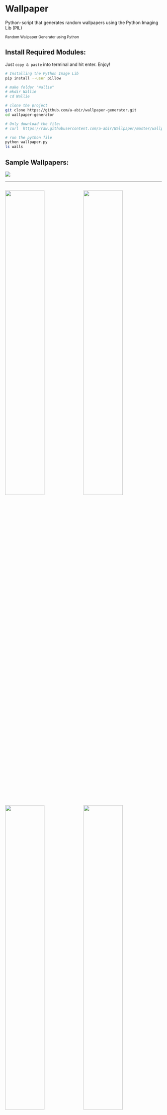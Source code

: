 # Wallpaper
Python-script that generates random wallpapers using the Python Imaging Lib (PIL)

<small>Random Wallpaper Generator using Python</small>

## Install Required Modules:

Just `copy & paste` into terminal and hit enter. Enjoy!

```bash
# Installing the Python Image Lib
pip install --user pillow

# make folder "Wallie"
# mkdir Wallie
# cd Wallie

# clone the project
git clone https://github.com/a-abir/wallpaper-generator.git
cd wallpaper-generator

# Only download the file: 
# curl  https://raw.githubusercontent.com/a-abir/Wallpaper/master/wallpaper.py >> wallpaper.py

# run the python file
python wallpaper.py
ls walls
```

## Sample Wallpapers:

<img src="https://github.com/a-abir/Wallpaper/blob/master/examples/wall2.png?raw=true">

---
<img src="https://github.com/a-abir/Wallpaper/blob/master/examples/wall7.png?raw=true" width="50%"><img src="https://github.com/a-abir/Wallpaper/blob/master/examples/wall3.png?raw=true" width="50%">
---
<img src="https://github.com/a-abir/Wallpaper/blob/master/examples/wall5.png?raw=true" width="50%"><img src="https://github.com/a-abir/Wallpaper/blob/master/examples/wall6.png?raw=true" width="50%">

